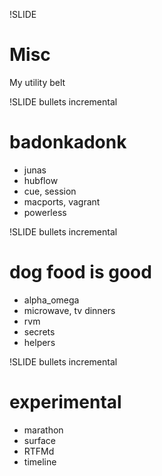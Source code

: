!SLIDE 
# Misc #

My utility belt

!SLIDE bullets incremental
# badonkadonk #

* junas
* hubflow
* cue, session
* macports, vagrant
* powerless

!SLIDE bullets incremental
# dog food is good #

* alpha_omega
* microwave, tv dinners
* rvm
* secrets
* helpers

!SLIDE bullets incremental
# experimental #

* marathon
* surface
* RTFMd
* timeline

